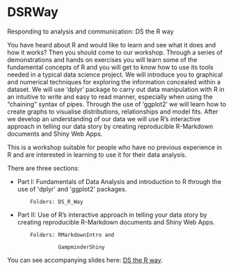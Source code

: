 # DSRWay
Responding to analysis and communication: DS the R way

You have heard about R and would like to learn and see what it does and how it works? Then you should come to our workshop. Through a series of demonstrations and hands on exercises you will learn some of the fundamental concepts of R and you will get to know how to use its tools needed in a typical data science project. We will introduce you to graphical and numerical techniques for exploring the information concealed within a dataset. We will use ‘dplyr’ package to carry out data manipulation with R in an intuitive to write and easy to read manner, especially when using the “chaining” syntax of pipes. Through the use of ‘ggplot2’ we will learn how to create graphs to visualise distributions, relationships and model fits. After we develop an understanding of our data we will use R’s interactive approach in telling our data story by creating reproducible R-Markdown documents and Shiny Web Apps. 

This is a workshop suitable for people who have no previous experience in R and are interested in learning to use it for their data analysis.

There are three sections:

- Part I: Fundamentals of Data Analysis and introduction to R through the use of 'dplyr' and 'ggplot2' packages.

          Folders: DS_R_Way
          
- Part II: Use of R’s interactive approach in telling your data story by creating reproducible R-Markdown documents and Shiny Web Apps.

          Folders: RMarkdownIntro and 
          
                   GampminderShiny 

You can see accompanying slides here: [DS the R way](https://tanjakec.github.io/DSRWay/DSRWay.htm).
